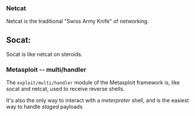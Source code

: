 
### Netcat
Netcat is the traditional "Swiss Army Knife" of networking.


## Socat:
Socat is like netcat on steroids.


### Metasploit -- multi/handler
The `exploit/multi/handler` module of the Metasploit framework is, like socat and netcat, used to receive reverse shells.

It's also the only way to interact with a _meterpreter_ shell, and is the easiest way to handle _staged_ payloads

